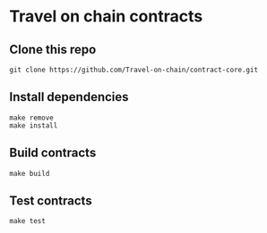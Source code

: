 # Travel on chain contracts

## Clone this repo

```shell
git clone https://github.com/Travel-on-chain/contract-core.git
```

## Install dependencies

```shell
make remove
make install
```

## Build contracts

```shell
make build
```

## Test contracts

```shell
make test
```
